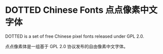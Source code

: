 # DOTTED Chinese Fonts 点点像素中文字体

DOTTED is a set of free Chinese pixel fonts released under GPL 2.0.

点点像素体是一组基于 GPL 2.0 协议发布的自由像素中文字体。



